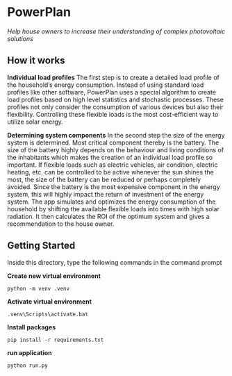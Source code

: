 # PowerPlan

*Help house owners to increase their understanding of complex photovoltaic solutions*

## How it works

**Individual load profiles** The first step is to create a detailed load profile of the household’s energy consumption. Instead of using standard load profiles like other software, PowerPlan uses a special algorithm to create load profiles based on high level statistics and stochastic processes. These profiles not only consider the consumption of various devices but also their flexibility. Controlling these flexible loads is the most cost-efficient way to utilize solar energy. 

**Determining system components** In the second step the size of the energy system is determined. Most critical component thereby is the battery. The size of the battery highly depends on the behaviour and living conditions of the inhabitants which makes the creation of an individual load profile so important. If flexible loads such as electric vehicles, air condition, electric heating, etc. can be controlled to be active whenever the sun shines the most, the size of the battery can be reduced or perhaps completely avoided. Since the battery is the most expensive component in the energy system, this will highly impact the return of investment of the energy system. The app simulates and optimizes the energy consumption of the household by shifting the available flexible loads into times with high solar radiation. It then calculates the ROI of the optimum system and gives a recommendation to the house owner.


## Getting Started
Inside this directory, type the following commands in the command prompt

**Create new virtual environment**
```
python -m venv .venv
```
**Activate virtual environment**
```
.venv\Scripts\activate.bat
```
**Install packages**
```
pip install -r requirements.txt
```
**run application**
```
python run.py
```
